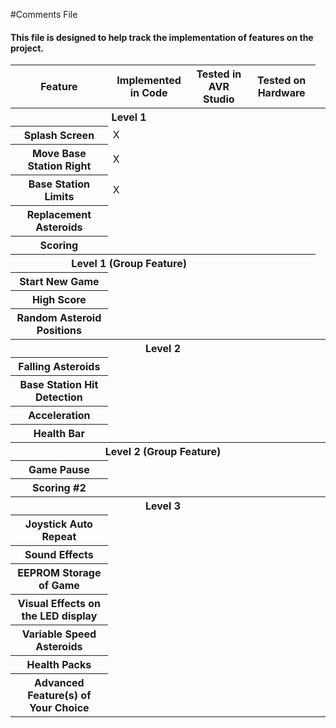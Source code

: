 <link href="https://raw.github.com/clownfart/Markdown-CSS/master/markdown.css" rel="stylesheet"></link>


#Comments File
#### This file is designed to help track the implementation of features on the project.

<table>
	<thead>
		<th>Feature</th>
		<th>Implemented in Code </th>
		<th>Tested in AVR Studio</th>
		<th>Tested on Hardware</th>
	<thead>
	<tbody>
		<tr>
			<th COLSPAN='3'>Level 1<th>
		</tr>
		<tr>
			<th>Splash Screen</th>
			<td>X</td>
			<td></td>
			<td></td>
		</tr>
		<tr>
			<th>Move Base Station Right</th>
			<td>X</td>
			<td></td>
			<td></td>
		</tr>
		<tr>
			<th>Base Station Limits</th>
			<td>X</td>
			<td></td>
			<td></td>
		</tr>
		<tr>
			<th>Replacement Asteroids</th>
			<td></td>
			<td></td>
			<td></td>
		</tr>
		<tr>
			<th>Scoring</th>
			<td></td>
			<td></td>
			<td></td>
		</tr>
		<tr>
			<th COLSPAN='3'>Level 1 (Group Feature)<th>
		</tr>
		<tr>
			<th>Start New Game</th>
			<td></td>
			<td></td>
			<td></td>
		</tr>
		<tr>
			<th>High Score</th>
			<td></td>
			<td></td>
			<td></td>
		</tr>
		<tr>
			<th>Random Asteroid Positions</th>
			<td></td>
			<td></td>
			<td></td>
		</tr>
		</tr>
		<tr>
			<th COLSPAN='4'>Level 2<th>
		</tr>
		<tr>
			<th>Falling Asteroids</th>
			<td></td>
			<td></td>
			<td></td>
		</tr>
		<tr>
			<th>Base Station Hit Detection</th>
			<td></td>
			<td></td>
			<td></td>
		</tr>
		<tr>
			<th>Acceleration</th>
			<td></td>
			<td></td>
			<td></td>
		</tr>
		<tr>
			<th>Health Bar</th>
			<td></td>
			<td></td>
			<td></td>
		</tr>
		<tr>
			<th COLSPAN='4'>Level 2 (Group Feature)<th>
		</tr>
		<tr>
			<th>Game Pause</th>
			<td></td>
			<td></td>
			<td></td>
		</tr>
		<tr>
			<th>Scoring #2</th>
			<td></td>
			<td></td>
			<td></td>
		</tr>
		<tr>
			<th COLSPAN='4'>Level 3<th>
		</tr>
		<tr>
			<th>Joystick Auto Repeat</th>
			<td></td>
			<td></td>
			<td></td>
		</tr>
		<tr>
			<th>Sound Effects</th>
			<td></td>
			<td></td>
			<td></td>
		</tr>
		<tr>
			<th>EEPROM Storage of Game</th>
			<td></td>
			<td></td>
			<td></td>
		</tr>
		<tr>
			<th>Visual Effects on the LED display</th>
			<td></td>
			<td></td>
			<td></td>
		</tr>
		<tr>
			<th>Variable Speed Asteroids</th>
			<td></td>
			<td></td>
			<td></td>
		</tr>
		<tr>
			<th>Health Packs</th>
			<td></td>
			<td></td>
			<td></td>
		</tr>
		<tr>
			<th>Advanced Feature(s) of Your Choice</th>
			<td></td>
			<td></td>
			<td></td>
		</tr>
	</tbody>
</table>